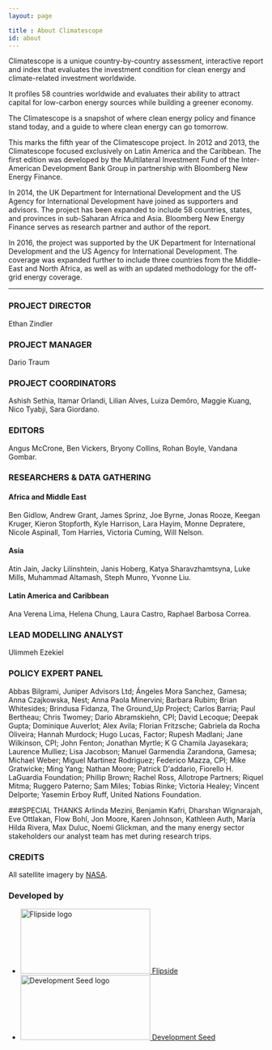 ```yaml
---
layout: page

title : About Climatescope
id: about
---
```

Climatescope is a unique country-by-country assessment, interactive report and index that evaluates the investment condition for clean energy and climate-related investment worldwide.

It profiles 58 countries worldwide and evaluates their ability to attract capital for low-carbon energy sources while building a greener economy. 

The Climatescope is a snapshot of where clean energy policy and finance stand today, and a guide to where clean energy can go tomorrow.

This marks the fifth year of the Climatescope project. In 2012 and 2013, the Climatescope focused exclusively on Latin America and the Caribbean. The first edition was developed by the Multilateral Investment Fund of the Inter-American Development Bank Group in partnership with Bloomberg New Energy Finance. 

In 2014, the UK Department for International Development and the US Agency for International Development have joined as supporters and advisors. The project has been expanded to include 58 countries, states, and provinces in sub-Saharan Africa and Asia. Bloomberg New Energy Finance serves as research partner and author of the report.

In 2016, the project was supported by the UK Department for International Development and the US Agency for International Development. The coverage was expanded further to include three countries from the Middle-East and North Africa, as well as with an updated methodology for the off-grid energy coverage.

***

### PROJECT DIRECTOR
Ethan Zindler

### PROJECT MANAGER
Dario Traum 

### PROJECT COORDINATORS
Ashish Sethia, 
Itamar Orlandi, 
Lilian Alves, 
Luiza Demôro, 
Maggie Kuang, 
Nico Tyabji, 
Sara Giordano.

### EDITORS
Angus McCrone, 
Ben Vickers, 
Bryony Collins, 
Rohan Boyle, 
Vandana Gombar.

### RESEARCHERS & DATA GATHERING

#### Africa and Middle East
Ben Gidlow, 
Andrew Grant, 
James Sprinz, 
Joe Byrne, 
Jonas Rooze, 
Keegan Kruger, 
Kieron Stopforth, 
Kyle Harrison, 
Lara Hayim, 
Monne Depratere, 
Nicole Aspinall, 
Tom Harries, 
Victoria Cuming, 
Will Nelson.

#### Asia
Atin Jain, 
Jacky Lilinshtein, 
Janis Hoberg, 
Katya Sharavzhamtsyna, 
Luke Mills, 
Muhammad Altamash, 
Steph Munro, 
Yvonne Liu.

#### Latin America and Caribbean
Ana Verena Lima,
Helena Chung,
Laura Castro,
Raphael Barbosa Correa.

### LEAD MODELLING ANALYST
Ulimmeh Ezekiel

### POLICY EXPERT PANEL
Abbas Bilgrami, Juniper Advisors Ltd; Ángeles Mora Sanchez, Gamesa; Anna Czajkowska, Nest; Anna Paola Minervini; Barbara Rubim; Brian Whitesides; Brindusa Fidanza, The Ground_Up Project; Carlos Barria; Paul Bertheau; Chris Twomey; Dario Abramskiehn, CPI; David Lecoque; Deepak Gupta; Dominique Auverlot; Alex Avila; Florian Fritzsche; Gabriela da Rocha Oliveira; Hannah Murdock; Hugo Lucas, Factor; Rupesh Madlani; Jane Wilkinson, CPI; John Fenton; Jonathan Myrtle; K G Chamila Jayasekara; Laurence Mulliez; Lisa Jacobson; Manuel Garmendia Zarandona, Gamesa; Michael Weber; Miguel Martinez Rodriguez; Federico Mazza, CPI; Mike Gratwicke; Ming Yang; Nathan Moore; Patrick D'addario, Fiorello H. LaGuardia Foundation; Phillip Brown; Rachel Ross, Allotrope Partners; Riquel Mitma; Ruggero Paterno; Sam Miles; Tobias Rinke; Victoria Healey; Vincent Delporte; Yasemin Erboy Ruff, United Nations Foundation.

###SPECIAL THANKS
Arlinda Mezini, 
Benjamin Kafri, 
Dharshan Wignarajah, 
Eve Ottlakan, 
Flow Bohl, 
Jon Moore, 
Karen Johnson, 
Kathleen Auth, 
María Hilda Rivera, 
Max Duluc, 
Noemi Glickman, 
and the many energy sector stakeholders our analyst team has met during research trips.

### CREDITS
All satellite imagery by [NASA](http://earthobservatory.nasa.gov/?eocn=topnav&eoci=logo).

<h3 class="hd-label adjacent-bottom">Developed by</h3>
<ul class="logo-list">
  <li>
    <a href="http://flipside.org/" title="Visit Flipside" target="_blank"><img width="256" height="128" alt="Flipside logo" src="{{ site.domain }}{{ site.path_prefix }}/assets/images/layout/credits-logo-flipside.png" /> <span>Flipside</span></a>
  </li>
  <li>
    <a href="http://developmentseed.org/" title="Visit Development Seed" target="_blank"><img width="256" height="128" alt="Development Seed logo" src="{{ site.domain }}{{ site.path_prefix }}/assets/images/layout/credits-logo-devseed.png" /> <span>Development Seed</span></a>
  </li>
</ul>
